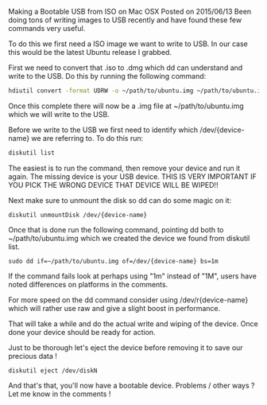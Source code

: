 Making a Bootable USB from ISO on Mac OSX
Posted on 2015/06/13
Been doing tons of writing images to USB recently and have found these few commands very useful.

To do this we first need a ISO image we want to write to USB. In our case this would be the latest Ubuntu release I grabbed.

First we need to convert that .iso to .dmg which dd can understand and write to the USB. Do this by running the following command:

```bash
hdiutil convert -format UDRW -o ~/path/to/ubuntu.img ~/path/to/ubuntu.iso
```
Once this complete there will now be a .img file at ~/path/to/ubuntu.img which we will write to the USB.

Before we write to the USB we first need to identify which /dev/{device-name} we are referring to. To do this run:
```bash
diskutil list
```

The easiest is to run the command, then remove your device and run it again. The missing device is your USB device. THIS IS VERY IMPORTANT IF YOU PICK THE WRONG DEVICE THAT DEVICE WILL BE WIPED!!

Next make sure to unmount the disk so dd can do some magic on it:

```
diskutil unmountDisk /dev/{device-name}
```

Once that is done run the following command, pointing dd both to ~/path/to/ubuntu.img which we created the device we found from diskutil list.
```
sudo dd if=~/path/to/ubuntu.img of=/dev/{device-name} bs=1m
```

If the command fails look at perhaps using "1m" instead of "1M", users have noted differences on platforms in the comments.

For more speed on the dd command consider using /dev/r{device-name} which will rather use raw and give a slight boost in performance.

That will take a while and do the actual write and wiping of the device. Once done your device should be ready for action.

Just to be thorough let's eject the device before removing it to save our precious data !

```
diskutil eject /dev/diskN
```

And that's that, you'll now have a bootable device. Problems / other ways ? Let me know in the comments !